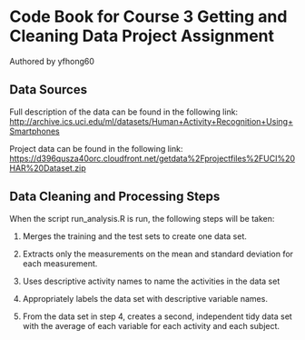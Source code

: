 # Code Book for Course 3 Getting and Cleaning Data Project Assignment

Authored by yfhong60

## Data Sources

Full description of the data can be found in the following link: 
http://archive.ics.uci.edu/ml/datasets/Human+Activity+Recognition+Using+Smartphones

Project data can be found in the following link:
https://d396qusza40orc.cloudfront.net/getdata%2Fprojectfiles%2FUCI%20HAR%20Dataset.zip


## Data Cleaning and Processing Steps

When the script run_analysis.R is run, the following steps will be taken:

1. Merges the training and the test sets to create one data set.

2. Extracts only the measurements on the mean and standard deviation for each measurement.

3. Uses descriptive activity names to name the activities in the data set

4. Appropriately labels the data set with descriptive variable names.

5. From the data set in step 4, creates a second, independent tidy data set with the average of each variable for each activity and each subject.


##
